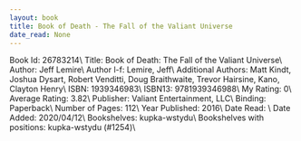 ```yaml
---
layout: book
title: Book of Death - The Fall of the Valiant Universe
date_read: None
---
```


Book Id: 26783214\ 
Title: Book of Death: The Fall of the Valiant Universe\ 
Author: Jeff Lemire\ 
Author l-f: Lemire, Jeff\ 
Additional Authors: Matt Kindt, Joshua Dysart, Robert Venditti, Doug Braithwaite, Trevor Hairsine, Kano, Clayton Henry\ 
ISBN: 1939346983\ 
ISBN13: 9781939346988\ 
My Rating: 0\ 
Average Rating: 3.82\ 
Publisher: Valiant Entertainment, LLC\ 
Binding: Paperback\ 
Number of Pages: 112\ 
Year Published: 2016\ 
Date Read: \ 
Date Added: 2020/04/12\ 
Bookshelves: kupka-wstydu\ 
Bookshelves with positions: kupka-wstydu (#1254)\ 

